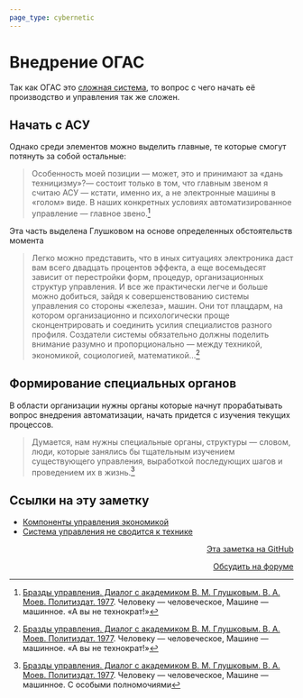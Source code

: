 ```yaml
---
page_type: cybernetic
---
```

# Внедрение ОГАС

Так как ОГАС это [сложная система](20230205195319.md), то вопрос с чего начать её производство и управления так же сложен.

## Начать с АСУ

Однако среди элементов можно выделить главные, те которые смогут потянуть за собой остальные:

> Особенность моей позиции — может, это и принимают за «дань техницизму»?— состоит только в том, что главным звеном я считаю АСУ — кстати, именно их, а не электронные машины в «голом» виде. В наших конкретных условиях автоматизированное управление — главное звено.[^1]

Эта часть выделена Глушковом на основе определенных обстоятельств момента

> Легко можно представить, что в иных ситуациях электроника даст вам всего двадцать процентов эффекта, а еще восемьдесят зависит от перестройки форм, процедур, организационных структур управления. И все же практически легче и больше можно добиться, зайдя к совершенствованию системы управления со стороны «железа», машин. Они тот плацдарм, на котором организационно и психологически проще сконцентрировать и соединить усилия специалистов разного профиля. Создатели системы обязательно должны поделить внимание разумно и пропорционально — между техникой, экономикой, социологией, математикой...[^1]

## Формирование специальных органов

В области организации нужны органы которые начнут прорабатывать вопрос внедрения автоматизации, начать придется с изучения текущих процессов.

> Думается, нам нужны специальные органы, структуры — словом, люди, которые занялись бы тщательным изучением существующего управления, выработкой последующих шагов и проведением их в жизнь.[^2]


[^1]:  [Бразды управления. Диалог с академиком В. М. Глушковым. В. А. Моев. Политиздат. 1977](МоевБраздыУправления1977.md). Человеку — человеческое, Машине — машинное. «А вы не технократ!»

[^2]:  [Бразды управления. Диалог с академиком В. М. Глушковым. В. А. Моев. Политиздат. 1977](МоевБраздыУправления1977.md). Человеку — человеческое, Машине — машинное. С особыми полномочиями



## Ссылки на эту заметку

* [Компоненты управления экономикой](20230211151614.md)
* [Система управления не сводится к технике](20230205195319.md)


<p v-pre style="text-align: right">
  <a href="https://github.com/Kverde/algorithms/blob/main/source/20230205202101.md" target="_blank">
  Эта заметка на GitHub
  </a>
</p>



<p v-pre style="text-align: right">
  <a href="https://discourse.comtext.space/new-topic?title=%D0%92%D0%BD%D0%B5%D0%B4%D1%80%D0%B5%D0%BD%D0%B8%D0%B5%20%D0%9E%D0%93%D0%90%D0%A1&body=&category=algorithm" target="_blank">
  Обсудить на форуме
  </a>
</p>
